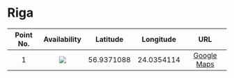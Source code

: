 # Riga

| Point No. | Availability | Latitude  | Longitude | URL |
|:---------:|:------------:|:---------:|:---------:|:---:|
| 1         | ![](https://img.shields.io/badge/available-success.svg)           | 56.9371088 | 24.0354114 | [Google Maps](https://www.google.ru/maps/place/56°56'13.6"N+24°02'07.5"E)
